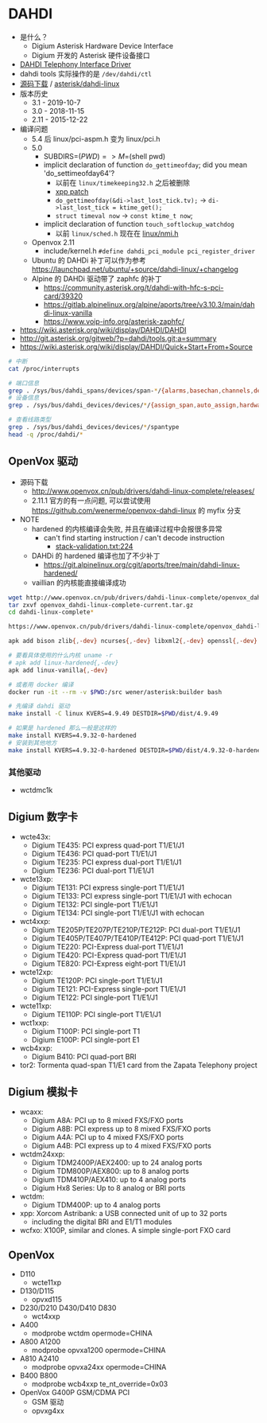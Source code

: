 # DAHDI

- 是什么？
  - Digium Asterisk Hardware Device Interface
  - Digium 开发的 Asterisk 硬件设备接口
- [DAHDI Telephony Interface Driver](http://docs.tzafrir.org.il/dahdi-linux/README.html)
- dahdi tools 实际操作的是 `/dev/dahdi/ctl`
- [源码下载](https://downloads.asterisk.org/pub/telephony/dahdi-linux-complete/) / [asterisk/dahdi-linux](https://github.com/asterisk/dahdi-linux)
- 版本历史
  - 3.1 - 2019-10-7
  - 3.0 - 2018-11-15
  - 2.11 - 2015-12-22
- 编译问题
  - 5.4 后 linux/pci-aspm.h 变为 linux/pci.h
  - 5.0
    - SUBDIRS=$(PWD) => M=$(shell pwd)
    - implicit declaration of function `do_gettimeofday`; did you mean 'do_settimeofday64'?
      - 以前在 `linux/timekeeping32.h` 之后被删除
      - [xpp patch](http://git.asterisk.org/gitweb/?p=dahdi/linux.git;a=blobdiff;f=drivers/dahdi/xpp/xbus-pcm.c;h=8bb2fe76c66a143242730e022cf8af3a6268b062;hp=37f9260e7ecb1c7b3e00b7bd942eac7bc95d6d05;hb=ffcd08205c71dcb0e060836359418bef20f07ffa;hpb=8468250328b607cbd2774c2209fbe5826be01098)
      - `do_gettimeofday(&di->last_lost_tick.tv);` -> `di->last_lost_tick = ktime_get();`
      - `struct timeval now` -> `const ktime_t now`;
    - implicit declaration of function `touch_softlockup_watchdog`
      - 以前 `linux/sched.h` 现在在 [linux/nmi.h](https://elixir.bootlin.com/linux/v5.4/ident/touch_softlockup_watchdog)
  - Openvox 2.11
    - include/kernel.h `#define dahdi_pci_module pci_register_driver`
  - Ubuntu 的 DAHDi 补丁可以作为参考 https://launchpad.net/ubuntu/+source/dahdi-linux/+changelog
  - Alpine 的 DAHDi 驱动带了 zaphfc 的补丁
    - https://community.asterisk.org/t/dahdi-with-hfc-s-pci-card/39320
    - https://gitlab.alpinelinux.org/alpine/aports/tree/v3.10.3/main/dahdi-linux-vanilla
    - https://www.voip-info.org/asterisk-zaphfc/
- https://wiki.asterisk.org/wiki/display/DAHDI/DAHDI
- http://git.asterisk.org/gitweb/?p=dahdi/tools.git;a=summary
- https://wiki.asterisk.org/wiki/display/DAHDI/Quick+Start+From+Source

```bash
# 中断
cat /proc/interrupts

# 端口信息
grep . /sys/bus/dahdi_spans/devices/span-*/{alarms,basechan,channels,desc,is_digital,is_sync_master,lbo,linecompat,lineconfig,local_spanno,name,spantype,syncsrc,uevent}
# 设备信息
grep . /sys/bus/dahdi_devices/devices/*/{assign_span,auto_assign,hardware_id,location,manufacturer,registration_time,span_count,spantype,type,uevent}

# 查看线路类型
grep . /sys/bus/dahdi_devices/devices/*/spantype
head -q /proc/dahdi/*
```

## OpenVox 驱动

- 源码下载
  - http://www.openvox.cn/pub/drivers/dahdi-linux-complete/releases/
  - 2.11.1 官方的有一点问题, 可以尝试使用 https://github.com/wenerme/openvox-dahdi-linux 的 myfix 分支
- NOTE
  - hardened 的内核编译会失败, 并且在编译过程中会报很多异常
    - can't find starting instruction / can't decode instruction
      - [stack-validation.txt:224](https://github.com/torvalds/linux/blob/master/tools/objtool/Documentation/stack-validation.txt#L224)
  - DAHDi 的 hardened 编译也加了不少补丁
    - https://git.alpinelinux.org/cgit/aports/tree/main/dahdi-linux-hardened/
  - vaillian 的内核能直接编译成功

```bash
wget http://www.openvox.cn/pub/drivers/dahdi-linux-complete/openvox_dahdi-linux-complete-current.tar.gz
tar zxvf openvox_dahdi-linux-complete-current.tar.gz
cd dahdi-linux-complete*

https://www.openvox.cn/pub/drivers/dahdi-linux-complete/openvox_dahdi-linux-complete-2.11.1.gz
```

```bash
apk add bison zlib{,-dev} ncurses{,-dev} libxml2{,-dev} openssl{,-dev} gnutls{,-dev} linux-headers make abuild gcc g++ perl git wget

# 要看具体使用的什么内核 uname -r
# apk add linux-hardened{,-dev}
apk add linux-vanilla{,-dev}

# 或者用 docker 编译
docker run -it --rm -v $PWD:/src wener/asterisk:builder bash

# 先编译 dahdi 驱动
make install -C linux KVERS=4.9.49 DESTDIR=$PWD/dist/4.9.49

# 如果是 hardened 那么一般是这样的
make install KVERS=4.9.32-0-hardened
# 安装到其他地方
make install KVERS=4.9.32-0-hardened DESTDIR=$PWD/dist/4.9.32-0-hardened
```

### 其他驱动

- wctdmc1k

## Digium 数字卡

- wcte43x:
  - Digium TE435: PCI express quad-port T1/E1/J1
  - Digium TE436: PCI quad-port T1/E1/J1
  - Digium TE235: PCI express dual-port T1/E1/J1
  - Digium TE236: PCI dual-port T1/E1/J1
- wcte13xp:
  - Digium TE131: PCI express single-port T1/E1/J1
  - Digium TE133: PCI express single-port T1/E1/J1 with echocan
  - Digium TE132: PCI single-port T1/E1/J1
  - Digium TE134: PCI single-port T1/E1/J1 with echocan
- wct4xxp:
  - Digium TE205P/TE207P/TE210P/TE212P: PCI dual-port T1/E1/J1
  - Digium TE405P/TE407P/TE410P/TE412P: PCI quad-port T1/E1/J1
  - Digium TE220: PCI-Express dual-port T1/E1/J1
  - Digium TE420: PCI-Express quad-port T1/E1/J1
  - Digium TE820: PCI-Express eight-port T1/E1/J1
- wcte12xp:
  - Digium TE120P: PCI single-port T1/E1/J1
  - Digium TE121: PCI-Express single-port T1/E1/J1
  - Digium TE122: PCI single-port T1/E1/J1
- wcte11xp:
  - Digium TE110P: PCI single-port T1/E1/J1
- wct1xxp:
  - Digium T100P: PCI single-port T1
  - Digium E100P: PCI single-port E1
- wcb4xxp:
  - Digium B410: PCI quad-port BRI
- tor2: Tormenta quad-span T1/E1 card from the Zapata Telephony project

## Digium 模拟卡

- wcaxx:
  - Digium A8A: PCI up to 8 mixed FXS/FXO ports
  - Digium A8B: PCI express up to 8 mixed FXS/FXO ports
  - Digium A4A: PCI up to 4 mixed FXS/FXO ports
  - Digium A4B: PCI express up to 4 mixed FXS/FXO ports
- wctdm24xxp:
  - Digium TDM2400P/AEX2400: up to 24 analog ports
  - Digium TDM800P/AEX800: up to 8 analog ports
  - Digium TDM410P/AEX410: up to 4 analog ports
  - Digium Hx8 Series: Up to 8 analog or BRI ports
- wctdm:
  - Digium TDM400P: up to 4 analog ports
- xpp: Xorcom Astribank: a USB connected unit of up to 32 ports
  - including the digital BRI and E1/T1 modules
- wcfxo: X100P, similar and clones. A simple single-port FXO card

## OpenVox

- D110
  - wcte11xp
- D130/D115
  - opvxd115
- D230/D210 D430/D410 D830
  - wct4xxp
- A400
  - modprobe wctdm opermode=CHINA
- A800 A1200
  - modprobe opvxa1200 opermode=CHINA
- A810 A2410
  - modprobe opvxa24xx opermode=CHINA
- B400 B800
  - modprobe wcb4xxp te_nt_override=0x03
- OpenVox G400P GSM/CDMA PCI
  - GSM 驱动
  - opvxg4xx
